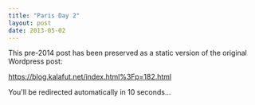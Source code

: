 ```yaml
---
title: "Paris Day 2"
layout: post
date: 2013-05-02
---
```


This pre-2014 post has been preserved as a static version of the original Wordpress post:

https://blog.kalafut.net/index.html%3Fp=182.html

You'll be redirected automatically in 10 seconds...

<head>
  <meta http-equiv="refresh" content="10;url=https://blog.kalafut.net/index.html%3Fp=182.html">
</head>

